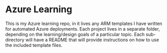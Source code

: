 # Azure Learning
This is my Azure learning repo, in it lives any ARM templates I have written for automated Azure deployments. Each project lives in a separate folder, depending on the learning/design goals of a particular topic. Each sub-directory will have a README that will provide instructions on how to use the included template files.